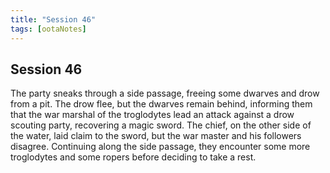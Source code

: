 ```yaml
---
title: "Session 46"
tags: [ootaNotes]
---
```

## Session 46
The party sneaks through a side passage, freeing some dwarves and drow from a pit. The drow flee, but the dwarves remain behind, informing them that the war marshal of the troglodytes lead an attack against a drow scouting party, recovering a magic sword. The chief, on the other side of the water, laid claim to the sword, but the war master and his followers disagree. Continuing along the side passage, they encounter some more troglodytes and some ropers before deciding to take a rest. 